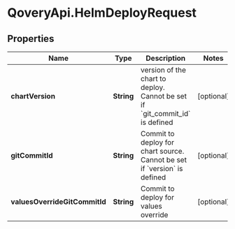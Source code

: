 # QoveryApi.HelmDeployRequest

## Properties

Name | Type | Description | Notes
------------ | ------------- | ------------- | -------------
**chartVersion** | **String** | version of the chart to deploy. Cannot be set if &#x60;git_commit_id&#x60; is defined  | [optional] 
**gitCommitId** | **String** | Commit to deploy for chart source. Cannot be set if &#x60;version&#x60; is defined  | [optional] 
**valuesOverrideGitCommitId** | **String** | Commit to deploy for values override  | [optional] 



